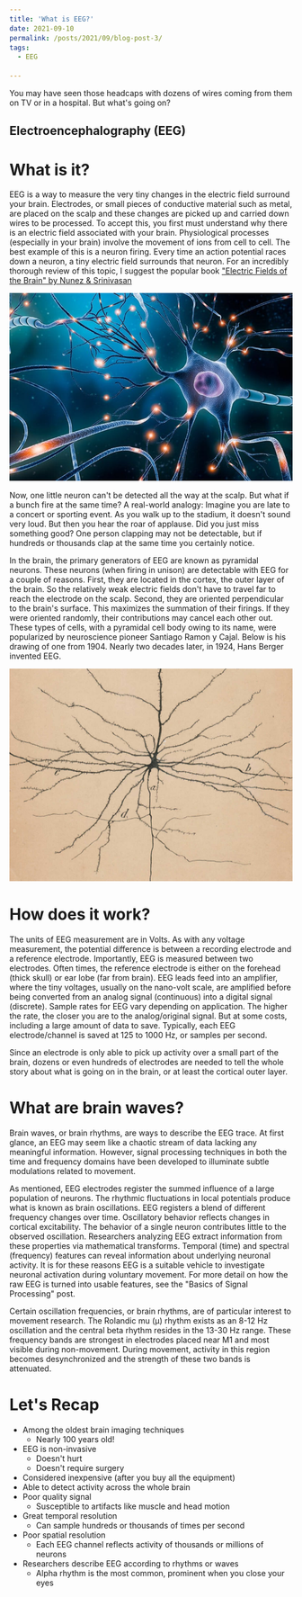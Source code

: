 ```yaml
---
title: 'What is EEG?'
date: 2021-09-10
permalink: /posts/2021/09/blog-post-3/
tags:
  - EEG

---
```


You may have seen those headcaps with dozens of wires coming from them on TV or in a hospital. But what's going on? 

Electroencephalography (EEG)
------

What is it?
======

  EEG is a way to measure the very tiny changes in the electric field surround your brain. Electrodes, or small pieces of conductive material such as metal, are placed on the scalp and these changes are picked up and carried down wires to be processed. To accept this, you first must understand why there is an electric field associated with your brain. Physiological processes (especially in your brain) involve the movement of ions from cell to cell. The best example of this is a neuron firing. Every time an action potential races down a neuron, a tiny electric field surrounds that neuron. For an incredibly thorough review of this topic, I suggest the popular book ["Electric Fields of the Brain" by Nunez & Srinivasan](https://brainmaster.com/software/pubs/brain/Nunez%202ed.pdf)

![Neuron Graphic!](/images/NeuronFiringGraphic.jpg)

  Now, one little neuron can't be detected all the way at the scalp. But what if a bunch fire at the same time? A real-world analogy: Imagine you are late to a concert or sporting event. As you walk up to the stadium, it doesn't sound very loud. But then you hear the roar of applause. Did you just miss something good? One person clapping may not be detectable, but if hundreds or thousands clap at the same time you certainly notice. 

  In the brain, the primary generators of EEG are known as pyramidal neurons. These neurons (when firing in unison) are detectable with EEG for a couple of reasons. First, they are located in the cortex, the outer layer of the brain. So the relatively weak electric fields don't have to travel far to reach the electrode on the scalp. Second, they are oriented perpendicular to the brain's surface. This maximizes the summation of their firings. If they were oriented randomly, their contributions may cancel each other out. These types of cells, with a pyramidal cell body owing to its name, were popularized by neuroscience pioneer Santiago Ramon y Cajal. Below is his drawing of one from 1904. Nearly two decades later, in 1924, Hans Berger invented EEG. 

![RamonyCajal!](/images/RamonYCajal.jpg)

How does it work?
======
  The units of EEG measurement are in Volts. As with any voltage measurement, the potential difference is between a recording electrode and a reference electrode. Importantly, EEG is measured between two electrodes. Often times, the reference electrode is either on the forehead (thick skull) or ear lobe (far from brain). EEG leads feed into an amplifier, where the tiny voltages, usually on the nano-volt scale, are amplified before being converted from an analog signal (continuous) into a digital signal (discrete). Sample rates for EEG vary depending on application. The higher the rate, the closer you are to the analog/original signal. But at some costs, including a large amount of data to save. Typically, each EEG electrode/channel is saved at 125 to 1000 Hz, or samples per second. 
  
  Since an electrode is only able to pick up activity over a small part of the brain, dozens or even hundreds of electrodes are needed to tell the whole story about what is going on in the brain, or at least the cortical outer layer. 

What are brain waves?
======
Brain waves, or brain rhythms, are ways to describe the EEG trace. At first glance, an EEG may seem like a chaotic stream of data lacking any meaningful information. However, signal processing techniques in both the time and frequency domains have been developed to illuminate subtle modulations related to movement. 

As mentioned, EEG electrodes register the summed influence of a large population of neurons. The rhythmic fluctuations in local potentials produce what is known as brain oscillations. EEG registers a blend of different frequency changes over time. Oscillatory behavior reflects changes in cortical excitability. The behavior of a single neuron contributes little to the observed oscillation. Researchers analyzing EEG extract information from these properties via mathematical transforms. Temporal (time) and spectral (frequency) features can reveal information about underlying neuronal activity. It is for these reasons EEG is a suitable vehicle to investigate neuronal activation during voluntary movement. For more detail on how the raw EEG is turned into usable features, see the "Basics of Signal Processing" post.

Certain oscillation frequencies, or brain rhythms, are of particular interest to movement research. The Rolandic mu (µ) rhythm exists as an 8-12 Hz oscillation and the central beta rhythm resides in the 13-30 Hz range. These frequency bands are strongest in electrodes placed near M1 and most visible during non-movement. During movement, activity in this region becomes desynchronized and the strength of these two bands is attenuated.



Let's Recap 
======

  * Among the oldest brain imaging techniques 
      * Nearly 100 years old!
  * EEG is non-invasive
      * Doesn't hurt
      * Doesn't require surgery
  * Considered inexpensive (after you buy all the equipment)
  * Able to detect activity across the whole brain
  * Poor quality signal
      * Susceptible to artifacts like muscle and head motion
  * Great temporal resolution
      * Can sample hundreds or thousands of times per second
  * Poor spatial resolution
      * Each EEG channel reflects activity of thousands or millions of neurons
  * Researchers describe EEG according to rhythms or waves
      * Alpha rhythm is the most common, prominent when you close your eyes
    
